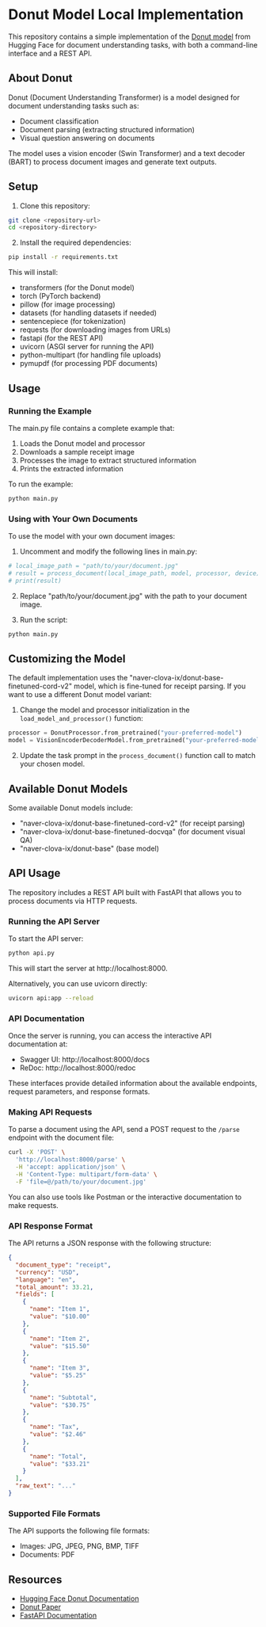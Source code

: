 # Donut Model Local Implementation

This repository contains a simple implementation of the [Donut model](https://huggingface.co/docs/transformers/main/en/model_doc/donut) from Hugging Face for document understanding tasks, with both a command-line interface and a REST API.

## About Donut

Donut (Document Understanding Transformer) is a model designed for document understanding tasks such as:
- Document classification
- Document parsing (extracting structured information)
- Visual question answering on documents

The model uses a vision encoder (Swin Transformer) and a text decoder (BART) to process document images and generate text outputs.

## Setup

1. Clone this repository:
```bash
git clone <repository-url>
cd <repository-directory>
```

2. Install the required dependencies:
```bash
pip install -r requirements.txt
```

This will install:
- transformers (for the Donut model)
- torch (PyTorch backend)
- pillow (for image processing)
- datasets (for handling datasets if needed)
- sentencepiece (for tokenization)
- requests (for downloading images from URLs)
- fastapi (for the REST API)
- uvicorn (ASGI server for running the API)
- python-multipart (for handling file uploads)
- pymupdf (for processing PDF documents)

## Usage

### Running the Example

The main.py file contains a complete example that:
1. Loads the Donut model and processor
2. Downloads a sample receipt image
3. Processes the image to extract structured information
4. Prints the extracted information

To run the example:
```bash
python main.py
```

### Using with Your Own Documents

To use the model with your own document images:

1. Uncomment and modify the following lines in main.py:
```python
# local_image_path = "path/to/your/document.jpg"
# result = process_document(local_image_path, model, processor, device)
# print(result)
```

2. Replace "path/to/your/document.jpg" with the path to your document image.

3. Run the script:
```bash
python main.py
```

## Customizing the Model

The default implementation uses the "naver-clova-ix/donut-base-finetuned-cord-v2" model, which is fine-tuned for receipt parsing. If you want to use a different Donut model variant:

1. Change the model and processor initialization in the `load_model_and_processor()` function:
```python
processor = DonutProcessor.from_pretrained("your-preferred-model")
model = VisionEncoderDecoderModel.from_pretrained("your-preferred-model")
```

2. Update the task prompt in the `process_document()` function call to match your chosen model.

## Available Donut Models

Some available Donut models include:
- "naver-clova-ix/donut-base-finetuned-cord-v2" (for receipt parsing)
- "naver-clova-ix/donut-base-finetuned-docvqa" (for document visual QA)
- "naver-clova-ix/donut-base" (base model)

## API Usage

The repository includes a REST API built with FastAPI that allows you to process documents via HTTP requests.

### Running the API Server

To start the API server:

```bash
python api.py
```

This will start the server at http://localhost:8000.

Alternatively, you can use uvicorn directly:

```bash
uvicorn api:app --reload
```

### API Documentation

Once the server is running, you can access the interactive API documentation at:
- Swagger UI: http://localhost:8000/docs
- ReDoc: http://localhost:8000/redoc

These interfaces provide detailed information about the available endpoints, request parameters, and response formats.

### Making API Requests

To parse a document using the API, send a POST request to the `/parse` endpoint with the document file:

```bash
curl -X 'POST' \
  'http://localhost:8000/parse' \
  -H 'accept: application/json' \
  -H 'Content-Type: multipart/form-data' \
  -F 'file=@/path/to/your/document.jpg'
```

You can also use tools like Postman or the interactive documentation to make requests.

### API Response Format

The API returns a JSON response with the following structure:

```json
{
  "document_type": "receipt",
  "currency": "USD",
  "language": "en",
  "total_amount": 33.21,
  "fields": [
    {
      "name": "Item 1",
      "value": "$10.00"
    },
    {
      "name": "Item 2",
      "value": "$15.50"
    },
    {
      "name": "Item 3",
      "value": "$5.25"
    },
    {
      "name": "Subtotal",
      "value": "$30.75"
    },
    {
      "name": "Tax",
      "value": "$2.46"
    },
    {
      "name": "Total",
      "value": "$33.21"
    }
  ],
  "raw_text": "..."
}
```

### Supported File Formats

The API supports the following file formats:
- Images: JPG, JPEG, PNG, BMP, TIFF
- Documents: PDF

## Resources

- [Hugging Face Donut Documentation](https://huggingface.co/docs/transformers/main/en/model_doc/donut)
- [Donut Paper](https://arxiv.org/abs/2111.15664)
- [FastAPI Documentation](https://fastapi.tiangolo.com/)
